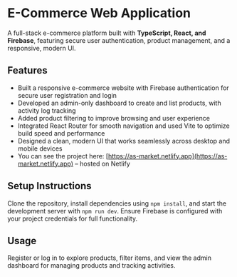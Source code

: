 # E-Commerce Web Application

A full-stack e-commerce platform built with **TypeScript, React, and Firebase**, featuring secure user authentication, product management, and a responsive, modern UI.

## Features
- Built a responsive e-commerce website with Firebase authentication for secure user registration and login
- Developed an admin-only dashboard to create and list products, with activity log tracking
- Added product filtering to improve browsing and user experience
- Integrated React Router for smooth navigation and used Vite to optimize build speed and performance
- Designed a clean, modern UI that works seamlessly across desktop and mobile devices
- You can see the project here: [https://as-market.netlify.app](https://as-market.netlify.app) – hosted on Netlify

## Setup Instructions
Clone the repository, install dependencies using `npm install`, and start the development server with `npm run dev`. Ensure Firebase is configured with your project credentials for full functionality.

## Usage
Register or log in to explore products, filter items, and view the admin dashboard for managing products and tracking activities.
